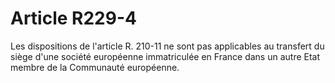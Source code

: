 # Article R229-4

Les dispositions de l'article R. 210-11 ne sont pas applicables au transfert du siège d'une société européenne immatriculée en France dans un autre Etat membre de la Communauté européenne.
